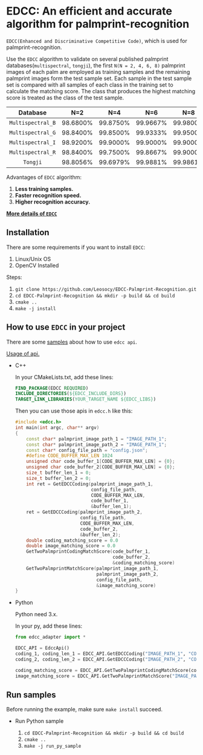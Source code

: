 # EDCC: An efficient and accurate algorithm for palmprint-recognition

`EDCC(Enhanced and Discriminative Competitive Code)`, which is used for palmprint-recognition.

Use the `EDCC` algorithm to validate on several published palmprint databases(`multispectral`, `tongji`), the first `N(N = 2, 4, 6, 8)` palmprint images of each palm are employed as training samples and the remaining palmprint images form the test sample set. Each sample in the test sample set is compared with all samples of each class in the training set to calculate the matching score. The class that produces the highest matching score is treated as the class of the test sample.

|       Database      |   N=2   |   N=4   |   N=6   |   N=8   |
|      :-------:      | :-----: | :-----: | :-----: | :-----: |
|  `Multispectral_B`  |98.6800% |99.8750% |99.9667% |99.9800% |
|  `Multispectral_G`  |98.8400% |99.8500% |99.9333% |99.9500% |
|  `Multispectral_I`  |98.9200% |99.9000% |99.9000% |99.9000% |
|  `Multispectral_R`  |98.8400% |99.7500% |99.8667% |99.9000% |
|       `Tongji`      |98.8056% |99.6979% |99.9881% |99.9861% |

Advantages of `EDCC` algorithm:

1. **Less training samples.**
1. **Faster recognition speed.**
1. **Higher recognition accuracy.**

[**More details of `EDCC`**](https://leosocy.github.io/2017/10/18/EDCC-Algorithm/)

## Installation

There are some requirements if you want to install `EDCC`:

1. Linux/Unix OS
1. OpenCV Installed

Steps:

1. `git clone https://github.com/Leosocy/EDCC-Palmprint-Recognition.git`
1. `cd EDCC-Palmprint-Recognition && mkdir -p build && cd build`
1. `cmake ..`
1. `make -j install`

## How to use `EDCC` in your project

There are some [samples](https://github.com/Leosocy/EDCC-Palmprint-Recognition/tree/master/samples) about how to use `edcc api`.

[Usage of api.](https://github.com/Leosocy/EDCC/tree/master/include)

- C++

    In your CMakeLists.txt, add these lines:

    ```cmake
    FIND_PACKAGE(EDCC REQUIRED)
    INCLUDE_DIRECTORIES(${EDCC_INCLUDE_DIRS})
    TARGET_LINK_LIBRARIES(YOUR_TARGET_NAME ${EDCC_LIBS})
    ```

    Then you can use those apis in `edcc.h` like this:

    ```C++
    #include <edcc.h>
    int main(int argc, char** argv)
    {
        const char* palmprint_image_path_1 = "IMAGE_PATH_1";
        const char* palmprint_image_path_2 = "IMAGE_PATH_1";
        const char* config_file_path = "config.json";
        #define CODE_BUFFER_MAX_LEN 1024
        unsigned char code_buffer_1[CODE_BUFFER_MAX_LEN] = {0};
        unsigned char code_buffer_2[CODE_BUFFER_MAX_LEN] = {0};
        size_t buffer_len_1 = 0;
        size_t buffer_len_2 = 0;
        int ret = GetEDCCCoding(palmprint_image_path_1,
                                config_file_path,
                                CODE_BUFFER_MAX_LEN,
                                code_buffer_1,
                                &buffer_len_1);
        ret = GetEDCCCoding(palmprint_image_path_2,
                            config_file_path,
                            CODE_BUFFER_MAX_LEN,
                            code_buffer_2,
                            &buffer_len_2);
        double coding_matching_score = 0.0
        double image_matching_score = 0.0
        GetTwoPalmprintCodingMatchScore(code_buffer_1,
                                        code_buffer_2,
                                        &coding_matching_score)
        GetTwoPalmprintMatchScore(palmprint_image_path_1,
                                  palmprint_image_path_2,
                                  config_file_path,
                                  &image_matching_score)
    }
    ```

- Python

    Python need 3.x.

    In your py, add these lines:

    ```python
    from edcc_adapter import *

    EDCC_API = EdccApi()
    coding_1, coding_len_1 = EDCC_API.GetEDCCCoding("IMAGE_PATH_1", "CONFIG_PATH")
    coding_2, coding_len_2 = EDCC_API.GetEDCCCoding("IMAGE_PATH_2", "CONFIG_PATH")

    coding_matching_score = EDCC_API.GetTwoPalmprintCodingMatchScore(coding_1, coding_2)
    image_matching_score = EDCC_API.GetTwoPalmprintMatchScore("IMAGE_PATH_1", "IMAGE_PATH_2", "CONFIG_PATH")
    ```

## Run samples

Before running the example, make sure `make install` succeed.

- Run Python sample

    1. `cd EDCC-Palmprint-Recognition && mkdir -p build && cd build`
    1. `cmake ..`
    1. `make -j run_py_sample`